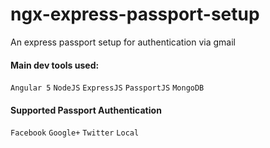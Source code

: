 # ngx-express-passport-setup


An express passport setup for authentication via gmail


#### Main dev tools used:
`Angular 5` `NodeJS` `ExpressJS` `PassportJS` `MongoDB`


#### Supported Passport Authentication
`Facebook` `Google+` `Twitter` `Local`

